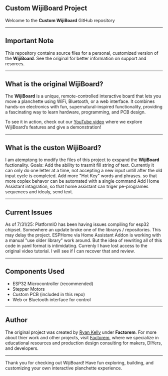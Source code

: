 ## Custom WijiBoard Project

Welcome to the **Custom WijiBoard** GitHub repository

---

## Important Note

This repository contains source files for a personal, customized version of the **WijiBoard**. See the original for better information on support and resorces.

---

## What is the original WijiBoard?

The **WijiBoard** is a unique, remote-controlled interactive board that lets you move a planchette using WiFi, Bluetooth, or a web interface. It combines hands-on electronics with fun, supernatural-inspired functionality, providing a fascinating way to learn hardware, programming, and PCB design.

To see it in action, check out our [YouTube video](https://youtu.be/cnTcyXp5cuc?si=UInx9ra7MZg4BWGi) where we explore WijiBoard’s features and give a demonstration!

---

## What is the custon WijiBoard?

I am atemptong to modify the files of this project to exspand the **WijiBoard** fuctionality.
Goals:
Add the ability to trasmit fill string of text. Currently it can only do one letter at a time, not accepting a new input untill after the old input cycle is completed.
Add more "Hot Key" words and phrases. so that more coplex behavor can be automated with a single command
Add Home Assistant intagration, so that home assistant can triger pe-programes sequences and idealy, send text.

---

## Current Issues

As of 7/31/25: 
PlatformIO has been having issues compiling for esp32 chipset. Somewhere an update broke one of the librarys / repositories. This may delay the project.
ESPHome via Home Assistant Addon is working with a manual "use older library" work around. But the idea of rewriting all of this code in yaml format is intimidating.
Currenly I have lost access to the original video tutorial. I will see if I can recover that and review.

---

## Components Used

- ESP32 Microcontroller (recommended)
- Stepper Motors
- Custom PCB (included in this repo)
- Web or Bluetooth interface for control

---

## Author

The original project was created by [Ryan Kelly](https://www.thebetterryankelly.com/) under **Factorem**. For more about thier work and other projects, visit [Factorem](https://factorem.io/), where we specialize in educational resources and production design consulting for makers, DIYers, and developers.

---

Thank you for checking out WijiBoard! Have fun exploring, building, and customizing your own interactive planchette experience.

